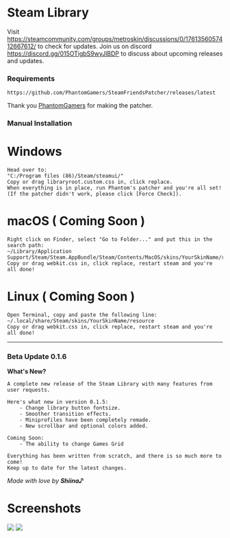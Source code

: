 # Steam Library

Visit https://steamcommunity.com/groups/metroskin/discussions/0/1761356057412667612/ to check for updates.
Join us on discord https://discord.gg/015OTigbS9wyJlBDP to discuss about upcoming releases and updates.

### Requirements
    https://github.com/PhantomGamers/SteamFriendsPatcher/releases/latest
Thank you [PhantomGamers](https://github.com/PhantomGamers) for making the patcher.
    
    
### Manual Installation
# Windows
    Head over to:
    "C:/Program files (86)/Steam/steamui/"
    Copy or drag libraryroot.custom.css in, click replace.
    When everything is in place, run Phantom's patcher and you're all set!
    (If the patcher didn't work, please click [Force Check]).

# macOS ( Coming Soon )
    Right click on Finder, select "Go to Folder..." and put this in the search path:
    ~/Library/Application Support/Steam/Steam.AppBundle/Steam/Contents/MacOS/skins/YourSkinName/resource
    Copy or drag webkit.css in, click replace, restart steam and you're all done!
    
# Linux ( Coming Soon )
    Open Terminal, copy and paste the following line:
    ~/.local/share/Steam/skins/YourSkinName/resource
    Copy or drag webkit.css in, click replace, restart steam and you're all done!
    
------------------------------------------------------------------------------------------------------------------

### Beta Update 0.1.6

**What's New?**

    A complete new release of the Steam Library with many features from user requests.

    Here's what new in version 0.1.5:
        - Change library button fontsize.
        - Smoother transition effects.
        - Miniprofiles have been completely remade.
        - New scrollbar and optional colors added.
        
    Coming Soon:
        - The ability to change Games Grid

    Everything has been written from scratch, and there is so much more to come!
    Keep up to date for the latest changes.
    

*Made with love by* ***Shiina♪***


# Screenshots

![](https://i.imgur.com/wh39wsB.png)
![](https://i.imgur.com/w82Ey2b.png)
